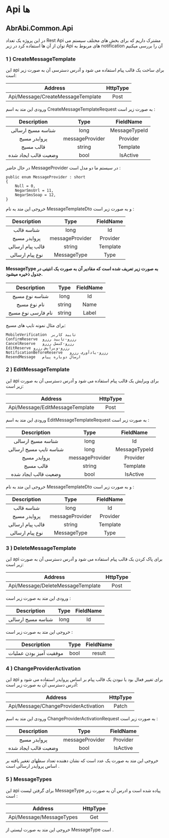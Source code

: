 # Api ها 

## AbrAbi.Common.Api
در این پروژه یک تعداد Rest Api  مشترک داریم که برای بخش های مختلف سیستم می توان از آن ها استفاده کرد
در زیر Api های مربوط به notification  آن را بررسی میکنیم

### 1 ) CreateMessageTemplate
این api برای ساخت یک قالب پیام استفاده می شود و آدرس دسترسی آن به صورت زیر است:

| Address  | HttpType |
|:----:|:-------------:|
| Api/Message/CreateMessageTemplate| Post  |

ورودی این متد به اسم CreateMessageTemplateRequest به صورت زیر است :

| Description  | Type| FieldName  |
|:----:|:-------------:|:---:|
| شناسه مسیج ارسالی | long | MessageTypeId  |
| پروایدر مسیج| messageProvider | Provider  |
| قالب مسیج| string  | Template  |
| وضعیت قالب ایجاد شده| bool | IsActive  |

در حال حاضر MessageProvider در سیستم ما دو مدل است :

```
public enum MessageProvider : short
{
    Null = 0,
    NegarSmsUrl = 11,
    NegarSmsSoap = 12,
}
```

خروجی این متد به نام MessageTemplateDto و به صورت زیر است :

| Description  | Type| FieldName  |
|:----:|:-------------:|:---:|
| شناسه قالب | long  | Id  |
| پروایدر مسیج| messageProvider | Provider  |
|قالب پیام ارسالی | string | Template  |
|نوع پیام ارسالی| MessageType | Type  |

#### MessageType به صورت زیر تعریف شده است که مقادیر آن به صورت یک انتیتی در جدول ذخیره میشود.

| Description  | Type| FieldName  |
|:----:|:-------------:|:---:|
| شناسه نوع مسیج | long | Id  |
| نام نوع مسیج | string | Name  |
|نام فارسی نوع مسیج | string | Label  |

برای مثال نمونه تایپ های مسیج:

```
MobileVerification	تایید کاربر
ConfirmReserve	رزرو-تایید رزرو
CancelReserve	رزرو-کنسل رزرو
EditReserve	رزرو-ویرایش رزرو
NotificationBeforeReserve	رزرو-یادآوری رزرو
ResendMessage	ارسال دوباره پیام
```

### 2 ) EditMessageTemplate
این api برای ویرایش یک قالب پیام استفاده می شود و آدرس دسترسی آن به صورت زیر است:

| Address  | HttpType |
|:----:|:-------------:|
| Api/Message/EditMessageTemplate| Post  |

ورودی این متد به اسم EditMessageTemplateRequest به صورت زیر است :

| Description  | Type| FieldName  |
|:----:|:-------------:|:---:|
| شناسه مسیج ارسالی | long | Id  |
|شناسه تایپ مسیج ارسالی | long | MessageTypeId  |
| پروایدر مسیج| messageProvider | Provider  |
| قالب مسیج| string  | Template  |
| وضعیت قالب ایجاد شده| bool | IsActive  |

خروجی این متد به نام MessageTemplateDto و به صورت زیر است :

| Description  | Type| FieldName  |
|:----:|:-------------:|:---:|
| شناسه قالب | long  | Id  |
| پروایدر مسیج| messageProvider | Provider  |
|قالب پیام ارسالی | string | Template  |
|نوع پیام ارسالی| MessageType | Type  |

### 3 ) DeleteMessageTemplate
این api برای پاک کردن یک قالب پیام استفاده می شود و آدرس دسترسی آن به صورت زیر است:

| Address  | HttpType |
|:----:|:-------------:|
| Api/Message/DeleteMessageTemplate| Post  |

ورودی این متد به صورت زیر است :

| Description  | Type| FieldName  |
|:----:|:-------------:|:---:|
| شناسه مسیج ارسالی | long | Id  |

خروجی این متد به صورت زیر است :

| Description  | Type| FieldName  |
|:----:|:-------------:|:---:|
| موفقیت آمیز بودن عملیات| bool  | result  |

### 4 ) ChangeProviderActivation
این api برای تغییر فعال بود یا نبودن یک قالب پیام بر اساس پروایدر استفاده می شود و آدرس دسترسی آن به صورت زیر است:

| Address  | HttpType |
|:----:|:-------------:|
| Api/Message/ChangeProviderActivation| Patch  |

ورودی این متد به اسم ChangeProviderActivationRequest به صورت زیر است :

| Description  | Type| FieldName  |
|:----:|:-------------:|:---:|
| پروایدر مسیج| messageProvider | Provider  |
| وضعیت قالب ایجاد شده| bool | IsActive  |

خروجی این متد به صورت یک عدد است که نشان دهننده تعداد سطهای تغغیر یافته بر اساس پروایدر ارسالی است .

### 5 ) MessageTypes
این api  برای گرفتن لیست MessageType پیاده شده است و ادرس آن به صورت زیر است :

| Address  | HttpType |
|:----:|:-------------:|
| Api/Message/MessageTypes| Get  |

خروجی این متد به صورت لیستی از MessageType است .





